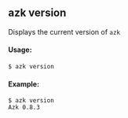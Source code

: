 ## azk version

Displays the current version of `azk`

#### Usage:

    $ azk version

#### Example:

    $ azk version
    Azk 0.8.3


